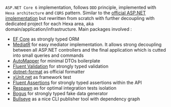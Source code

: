`ASP.NET Core 6` implementation, follows `DDD` principle, implemented with `Hexa architecture` and `CQRS` pattern. Similar to the [official ASP.NET implementation](https://github.com/gothinkster/aspnetcore-realworld-example-app) but rewritten from scratch with further decoupling with dedicated project for each Hexa area, aka domain/application/infrastructure. Main packages involved :

* [EF Core](https://docs.microsoft.com/ef/) as strongly typed ORM
* [MediatR](https://github.com/jbogard/MediatR) for easy mediator implementation. It allows strong decoupling between all ASP.NET controllers and the final application which is cutted into small queries and commands
* [AutoMapper](https://automapper.org/) for minimal DTOs boilerplate
* [Fluent Validation](https://fluentvalidation.net/) for strongly typed validation
* [dotnet-format](https://github.com/dotnet/format) as official formatter
* [xUnit.net](https://xunit.net/) as framework test
* [Fluent Assertions](https://fluentassertions.com/) for strongly typed assertions within the API
* [Respawn](https://github.com/jbogard/Respawn) as for optimal integration tests isolation
* [Bogus](https://github.com/bchavez/Bogus) for strongly typed fake data generator
* [Bullseye](https://github.com/adamralph/bullseye) as a nice CLI publisher tool with dependency graph
